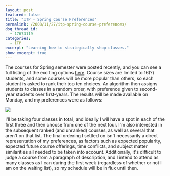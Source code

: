 ```yaml
---
layout: post
featured: false
title: "ITP - Spring Course Preferences"
permalink: /2008/11/27/itp-spring-course-preferences/
dsq_thread_id:
  - 17673119
categories:
  - ITP
excerpt: "Learning how to strategically shop classes."
show_excerpt: true
---
```

The courses for Spring semester were posted recently, and you can see a full listing of the exciting options [here][1]. Course sizes are limited to 16(?) students, and some courses will be more popular than others, so each student is asked to rank their top ten choices. An algorithm then assigns students to classes in a random order, with preference given to second-year students over first-years. The results will be made available on Monday, and my preferences were as follows:

![][2]

I'll be taking four classes in total, and ideally I will have a spot in each of the first three and then choose from one of the next four. I'm also interested in the subsequent ranked (and unranked) courses, as well as several that aren't on that list. The final ordering I settled on isn't necessarily a direct representation of my preferences, as factors such as expected popularity, expected future course offerings, time conflicts, and subject matter similarities all needed to be taken into account. Additionally, it's difficult to judge a course from a paragraph of description, and I intend to attend as many classes as I can during the first week (regardless of whether or not I am on the waiting list), so my schedule will be in flux until then.

 [1]: https://itp.nyu.edu/registration/CourseListing.php?year=2009&semester=Spring
 [2]: /projects/spring09/preferences.png
